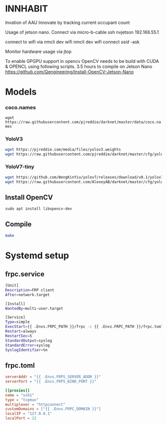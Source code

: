 # INNHABIT
Invation of AAU Innovate by tracking current occupant count




Usage of jetson nano.
Connect via micro-b-cable
ssh nvjetson 192.168.55.1

connect to wifi via
nmcli dev wifi
nmcli dev wifi connect *ssid* -ask

Monitor hardware usage via
jtop

To enable GPGPU support in opencv
OpenCV needs to be build with CUDA & OPENCL using following scripts.  3.5 hours to compile on Jetson Nano
https://github.com/Qengineering/Install-OpenCV-Jetson-Nano


# Models

### coco.names
`wget https://raw.githubusercontent.com/pjreddie/darknet/master/data/coco.names`

### YoloV3
```sh
wget https://pjreddie.com/media/files/yolov3.weights
wget https://raw.githubusercontent.com/pjreddie/darknet/master/cfg/yolov3.cfg
```

### YoloV7-tiny
```sh
wget https://github.com/WongKinYiu/yolov7/releases/download/v0.1/yolov7-tiny.weights
wget https://raw.githubusercontent.com/AlexeyAB/darknet/master/cfg/yolov7-tiny.cfg
```

## Install OpenCV
`sudo apt install libopencv-dev`

## Compile
```sh
make
```

# Systemd setup

## frpc.service

```sh
[Unit]
Description=FRP client
After=network.target

[Install]
WantedBy=multi-user.target

[Service]
Type=simple
ExecStart={{ .Envs.FRPC_PATH }}/frpc -c {{ .Envs.FRPC_PATH }}/frpc.toml
Restart=always
RestartSec=5
StandardOutput=syslog
StandardError=syslog
SyslogIdentifier=%n
```

## frpc.toml

```toml
serverAddr = "{{ .Envs.FRPS_SERVER_ADDR }}"
serverPort = "{{ .Envs.FRPS_BIND_PORT }}"

[[proxies]]
name = "ssh1"
type = "tcpmux"
multiplexer = "httpconnect"
customDomains = ["{{ .Envs.FRPC_DOMAIN }}"]
localIP = "127.0.0.1"
localPort = 22
```
